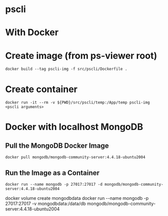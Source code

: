 # pscli

# With Docker

# Create image (from ps-viewer root)

```console
docker build --tag pscli-img -f src/pscli/Dockerfile .
```

# Create container

```console
docker run -it --rm -v ${PWD}/src/pscli/temp:/App/temp pscli-img <pscli arguments>
```

# Docker with localhost MongoDB

## Pull the MongoDB Docker Image

```console
docker pull mongodb/mongodb-community-server:4.4.18-ubuntu2004
```

## Run the Image as a Container

```console
docker run --name mongodb -p 27017:27017 -d mongodb/mongodb-community-server:4.4.18-ubuntu2004
```

docker volume create mongodbdata
docker run --name mongodb -p 27017:27017 -v mongodbdata:/data/db mongodb/mongodb-community-server:4.4.18-ubuntu2004
